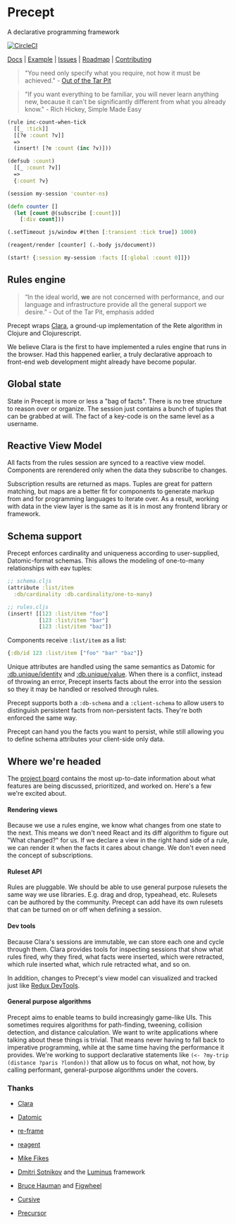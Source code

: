 # Precept
A declarative programming framework

[![CircleCI](https://circleci.com/gh/CoNarrative/precept.svg?style=shield&circle-token=b23498670888edf670832326d50f9d8fab60b2e3)](https://circleci.com/gh/CoNarrative/todomvc)

[Docs](https://conarrative.github.io/precept/)
| [Example](https://github.com/CoNarrative/precept/tree/master/src/cljs/precept/todomvc)
| [Issues](https://github.com/CoNarrative/precept/issues)
| [Roadmap](https://github.com/CoNarrative/precept/projects/1)
| [Contributing](https://github.com/CoNarrative/precept/blob/master/CONTRIBUTING.md)


> "You need only specify what you require, not how it must
be achieved." - [Out of the Tar Pit](http://shaffner.us/cs/papers/tarpit.pdf)

> "If you want everything to be familiar, you will never learn anything new, because it can't be significantly different from what you already know." - Rich Hickey, Simple Made Easy


```clj
(rule inc-count-when-tick
  [[_ :tick]]
  [[?e :count ?v]]
  =>
  (insert! [?e :count (inc ?v)]))

(defsub :count)
  [[_ :count ?v]]
  =>
  {:count ?v}

(session my-session 'counter-ns)

(defn counter []
  (let [count @(subscribe [:count])]
    [:div count]))

(.setTimeout js/window #(then [:transient :tick true]) 1000)

(reagent/render [counter] (.-body js/document))

(start! {:session my-session :facts [[:global :count 0]]})
```

## Rules engine
> “In the ideal world, **we** are not concerned with
performance, and our language and infrastructure provide all the general
support we desire.” - Out of the Tar Pit, emphasis added

Precept wraps
[Clara](http://www.github.com/cerner/clara-rules), a ground-up implementation
of the Rete algorithm in Clojure and Clojurescript.  

We believe Clara is the first to have implemented a rules engine that runs in
the browser. Had this happened earlier, a truly declarative approach to
front-end web development might already have become popular.


## Global state

State in Precept is more or less a "bag of facts". There is no tree structure
to reason over or  organize. The session just contains a bunch of tuples that
can be grabbed at will. The fact of a  key-code is on the same level as a
username.

## Reactive View Model

All facts from the rules session are synced to a reactive view model. Components are rerendered only when the data they subscribe to changes.

Subscription results are returned as maps. Tuples are great for pattern matching, but maps are a better fit for components to generate markup from and for programming languages to iterate over. As a result, working with data in the view layer is the same as it is in most any frontend library or framework.

## Schema support
Precept enforces cardinality and uniqueness according to user-supplied, Datomic-format schemas. This allows the modeling of one-to-many relationships with eav tuples:

```clj
;; schema.cljs
(attribute :list/item
  :db/cardinality :db.cardinality/one-to-many)

;; rules.cljs
(insert! [[123 :list/item "foo"]
          [123 :list/item "bar"]
          [123 :list/item "baz"])
```

Components receive `:list/item` as a list:

```clj
{:db/id 123 :list/item ["foo" "bar" "baz"]}
```
Unique attributes are handled using the same semantics as Datomic for [:db.unique/identity](http://docs.datomic.com/identity.html#sec-4) and [:db.unique/value](http://docs.datomic.com/identity.html#sec-5). When there is a conflict, instead of throwing an error, Precept inserts facts about the error into the session so they it may be handled or resolved through rules.

Precept supports both a `:db-schema` and a `:client-schema` to allow users to distinguish persistent facts from non-persistent facts. They're both enforced the same way.

Precept can hand you the facts you want to persist, while still allowing you to define schema attributes your client-side only data.

## Where we're headed
The [project board](https://github.com/CoNarrative/precept/projects/1) contains the most up-to-date information about what features are being discussed, prioritized, and worked on. Here's a few we're excited about.

#### Rendering views

Because we use a rules engine, we know what changes from one state to the next. This means we don't need React and its diff algorithm to figure out "What changed?" for us. If we declare a view in the right hand side of a rule, we can render it when the facts it cares about change. We don't even need the concept of subscriptions.

#### Ruleset API

Rules are pluggable. We should be able to use general purpose rulesets the same way we use libraries. E.g. drag and drop, typeahead, etc. Rulesets can be authored by the community. Precept can add have its own rulesets that can be turned on or off when defining a session.

#### Dev tools
Because Clara's sessions are immutable, we can store each one and cycle through them. Clara provides tools for inspecting sessions that show what rules fired, why they fired, what facts were inserted, which were retracted, which rule inserted what, which rule retracted what, and so on.

In addition, changes to Precept's view model can visualized and tracked just like [Redux DevTools](https://github.com/gaearon/redux-devtools).

#### General purpose algorithms

Precept aims to enable teams to build increasingly game-like UIs. This sometimes requires algorithms for path-finding, tweening, collision detection, and distance calculation. We want to write applications where talking about these things is trivial. That means never having to fall back to imperative programming, while at the same time having the performance it provides. We're working to support declarative statements like `(<- ?my-trip (distance ?paris ?london))` that allow us to focus on what, not how, by calling performant, general-purpose algorithms under the covers.

### Thanks
- [Clara](http://www.clara-rules.org/)

- [Datomic](http://www.datomic.com/)

- [re-frame](https://github.com/Day8/re-frame)

- [reagent](https://reagent-project.github.io/)

- [Mike Fikes](http://blog.fikesfarm.com/)

- [Dmitri Sotnikov](https://yogthos.net/index.html)
  and the [Luminus](http://www.luminusweb.net/) framework

- [Bruce Hauman](http://rigsomelight.com/) and
  [Figwheel](https://github.com/bhauman/lein-figwheel)

- [Cursive](https://cursive-ide.com/)

- [Precursor](https://github.com/PrecursorApp/precursor)
